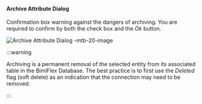 #### Archive Attribute Dialog

Confirmation box warning against the dangers of archiving.  You are required to confirm by both the check box and the *Ok* button.

![Archive Attribute Dialog -mtb-20-image](/img/bimlflex/bimlflex-app-dialog-archive-attribute.png "Archive Attribute Dialog")



:::warning

Archiving is a permanent removal of the selected entity from its associated table in the BimlFlex Database. The best practice is to first use the *Deleted* flag (soft delete) as an indication that the connection may need to be removed.

:::

